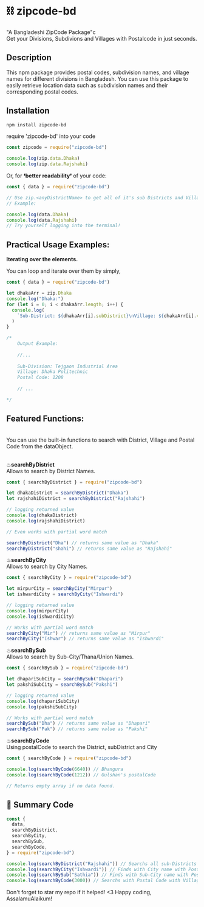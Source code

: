 # ⛓ zipcode-bd

"A Bangladeshi ZipCode Package"c <br>
Get your Divisions, Subdivions and Villages with Postalcode in just seconds.

## Description

This npm package provides postal codes, subdivision names, and village names for different divisions in Bangladesh. You can use this package to easily retrieve location data such as subdivision names and their corresponding postal codes.

## Installation

```bash
npm install zipcode-bd
```

require 'zipcode-bd' into your code

```javascript
const zipcode = require("zipcode-bd")

console.log(zip.data.Dhaka)
console.log(zip.data.Rajshahi)
```

Or, for <b>❛better readability❜</b> of your code:

```javascript
const { data } = require("zipcode-bd")

// Use zip.<anyDistrictName> to get all of it's sub Districts and Village names with Postal Codes
// Example:

console.log(data.Dhaka)
console.log(data.Rajshahi)
// Try yourself logging into the terminal!
```

## Practical Usage Examples:

<strong>Iterating over the elements.</strong>

You can loop and iterate over them by simply,

```javascript
const { data } = require("zipcode-bd")

let dhakaArr = zip.Dhaka
console.log("Dhaka:")
for (let i = 0; i < dhakaArr.length; i++) {
  console.log(
    `Sub-District: ${dhakaArr[i].subDistrict}\nVillage: ${dhakaArr[i].village}\nPostal Code: ${dhakaArr[i].postalCode}\n`
  )
}

/*
    Output Example:
    
    //...
    
    Sub-Division: Tejgaon Industrial Area
    Village: Dhaka Politechnic
    Postal Code: 1208
    
    // ...

*/
```

## Featured Functions:

<br>
You can use the built-in functions to search with District, Village and Postal Code from the dataObject.
 <br>
 <br>
 
 ♨<strong>searchByDistrict</strong><br>
 Allows to search by District Names.

```javascript
const { searchByDistrict } = require("zipcode-bd")

let dhakaDistrict = searchByDistrict("Dhaka")
let rajshahiDistrict = searchByDistrict("Rajshahi")

// logging returned value
console.log(dhakaDistrict)
console.log(rajshahiDistrict)

// Even works with partial word match

searchByDistrict("Dha") // returns same value as "Dhaka"
searchByDistrict("shahi") // returns same value as "Rajshahi"
```

♨<strong>searchByCity</strong><br>
Allows to search by City Names.

```javascript
const { searchByCity } = require("zipcode-bd")

let mirpurCity = searchByCity("Mirpur")
let ishwardiCity = searchByCity("Ishwardi")

// logging returned value
console.log(mirpurCity)
console.log(ishwardiCity)

// Works with partial word match
searchByCity("Mir") // returns same value as "Mirpur"
searchByCity("Ishwar") // returns same value as "Ishwardi"
```

♨<strong>searchBySub</strong><br>
Allows to search by Sub-City/Thana/Union Names.

```javascript
const { searchBySub } = require("zipcode-bd")

let dhapariSubCity = searchBySub("Dhapari")
let pakshiSubCity = searchBySub("Pakshi")

// logging returned value
console.log(dhapariSubCity)
console.log(pakshiSubCity)

// Works with partial word match
searchBySub("Dha") // returns same value as "Dhapari"
searchBySub("Pak") // returns same value as "Pakshi"
```

♨<strong>searchByCode</strong>
<br>
Using postalCode to search the District, subDistrict and City

```javascript
const { searchByCode } = require("zipcode-bd")

console.log(searchByCode(6640)) // Bhangura
console.log(searchByCode(1212)) // Gulshan's postalCode

// Returns empty array if no data found.
```

## 🧊 Summary Code

```javascript
const {
  data,
  searchByDistrict,
  searchByCity,
  searchBySub,
  searchByCode,
} = require("zipcode-bd")

console.log(searchByDistrict("Rajshahi")) // Searchs all sub-Districts with Village name and Postal Codes
console.log(searchByCity("Ishwardi")) // Finds with City name with Postal Code
console.log(searchBySub("Sathia")) // Finds with Sub-City name with Postal Code
console.log(searchByCode(3000)) // Searchs with Postal Code with Village and Postal Code.
```

Don't forget to star my repo if it helped! <3
Happy coding, AssalamuAlaikum!
